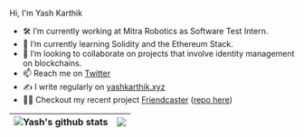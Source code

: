 Hi, I'm Yash Karthik
- 🛠 I’m currently working at Mitra Robotics as Software Test Intern.
- 🌱 I’m currently learning Solidity and the Ethereum Stack.
- 👯 I’m looking to collaborate on projects that involve identity management on blockchains.
- 📫 Reach me on [Twitter](https://twitter.com/_yashKarthik)
- ✍️ I write regularly on [yashkarthik.xyz](https://www.yashkarthik.xyz)
- 🧑‍💻 Checkout my recent project [Friendcaster](https://friend-caster.herokuapp.com/) ([repo here](https://github.com/yashkarthik/friendcaster))


|<img align="center" src="https://github-readme-stats.vercel.app/api?username=yashkarthik&show_icons=true&theme=midnight-purple&hide_border=true" alt="Yash's github stats" /> |<img align="center" src="https://github-readme-stats.vercel.app/api/top-langs/?username=yashkarthik&layout=compact&theme=midnight-purple&hide_border=true&hide=jupyter%20notebook,html" /> |
| ------------- | ------------- |
